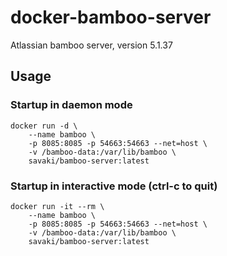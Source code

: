 # docker-bamboo-server
Atlassian bamboo server, version 5.1.37

## Usage

### Startup in daemon mode

```
docker run -d \
	--name bamboo \
	-p 8085:8085 -p 54663:54663 --net=host \
	-v /bamboo-data:/var/lib/bamboo \
	savaki/bamboo-server:latest
```

### Startup in interactive mode (ctrl-c to quit)

```
docker run -it --rm \
	--name bamboo \
	-p 8085:8085 -p 54663:54663 --net=host \
	-v /bamboo-data:/var/lib/bamboo \
	savaki/bamboo-server:latest
```

